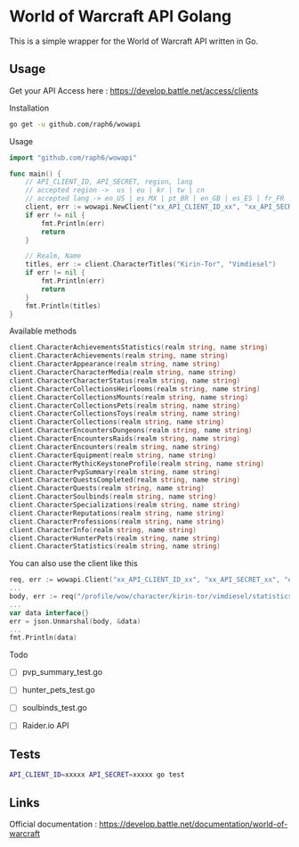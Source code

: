 # World of Warcraft API Golang

This is a simple wrapper for the World of Warcraft API written in Go.

## Usage

Get your API Access here : https://develop.battle.net/access/clients

Installation
```sh
go get -u github.com/raph6/wowapi
```

Usage
```go
import "github.com/raph6/wowapi"

func main() {
    // API_CLIENT_ID, API_SECRET, region, lang
    // accepted region ->  us | eu | kr | tw | cn
    // accepted lang -> en_US | es_MX | pt_BR | en_GB | es_ES | fr_FR | ru_RU | de_DE | pt_PT | it_IT | zh_TW | ko_KR | zh_CN
    client, err := wowapi.NewClient("xx_API_CLIENT_ID_xx", "xx_API_SECRET_xx", "eu", "fr_FR")
    if err != nil {
        fmt.Println(err)
        return
    }

    // Realm, Name
    titles, err := client.CharacterTitles("Kirin-Tor", "Vimdiesel")
    if err != nil {
        fmt.Println(err)
        return
    }
    fmt.Println(titles)
}
```

Available methods
```go
client.CharacterAchievementsStatistics(realm string, name string)
client.CharacterAchievements(realm string, name string)
client.CharacterAppearance(realm string, name string)
client.CharacterCharacterMedia(realm string, name string)
client.CharacterCharacterStatus(realm string, name string)
client.CharacterCollectionsHeirlooms(realm string, name string)
client.CharacterCollectionsMounts(realm string, name string)
client.CharacterCollectionsPets(realm string, name string)
client.CharacterCollectionsToys(realm string, name string)
client.CharacterCollections(realm string, name string)
client.CharacterEncountersDungeons(realm string, name string)
client.CharacterEncountersRaids(realm string, name string)
client.CharacterEncounters(realm string, name string)
client.CharacterEquipment(realm string, name string)
client.CharacterMythicKeystoneProfile(realm string, name string)
client.CharacterPvpSummary(realm string, name string)
client.CharacterQuestsCompleted(realm string, name string)
client.CharacterQuests(realm string, name string)
client.CharacterSoulbinds(realm string, name string)
client.CharacterSpecializations(realm string, name string)
client.CharacterReputations(realm string, name string)
client.CharacterProfessions(realm string, name string)
client.CharacterInfo(realm string, name string)
client.CharacterHunterPets(realm string, name string)
client.CharacterStatistics(realm string, name string)
```

You can also use the client like this
```go
req, err := wowapi.Client("xx_API_CLIENT_ID_xx", "xx_API_SECRET_xx", "eu", "fr_FR")
...
body, err := req("/profile/wow/character/kirin-tor/vimdiesel/statistics")
...
var data interface{}
err = json.Unmarshal(body, &data)
...
fmt.Println(data)
```

Todo
- [ ] pvp_summary_test.go
- [ ] hunter_pets_test.go
- [ ] soulbinds_test.go
- [ ] Raider.io API


## Tests

```sh
API_CLIENT_ID=xxxxx API_SECRET=xxxxx go test
```

## Links

Official documentation : https://develop.battle.net/documentation/world-of-warcraft